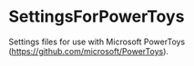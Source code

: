 # SettingsForPowerToys
Settings files for use with Microsoft PowerToys (https://github.com/microsoft/PowerToys).
